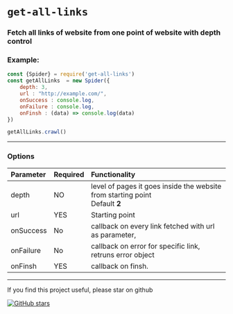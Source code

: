 # `get-all-links`
### Fetch all links of website from one point of website with depth control

### Example:

```javascript
const {Spider} = require('get-all-links')
const getAllLinks  = new Spider({
    depth: 3,
    url : "http://example.com/",
    onSuccess : console.log,
    onFailure : console.log,
    onFinsh : (data) => console.log(data) 
})

getAllLinks.crawl()
```
---

### Options
| Parameter        | Required           | Functionality  |
| :------------- |:---------------------|:-----|
| depth      | NO | level of pages it goes inside the website from starting point <br> Default <b>2</b>|
| url| YES     |  Starting point |
| onSuccess| No     |  callback on every link fetched with url as parameter, |
| onFailure| No     |  callback on error for specific link, retruns error object |
| onFinsh | YES     |  callback on finsh. |


---
If you find this project useful, please star on github

[![GitHub stars](https://img.shields.io/github/stars/tterb/playmusic.svg?style=social&label=Star)](https://github.com/spurushottam13/get-all-links)